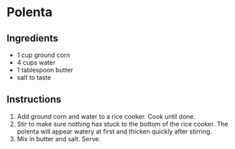 # Polenta

## Ingredients

- 1 cup ground corn
- 4 cups water
- 1 tablespoon butter
- salt to taste

## Instructions

1. Add ground corn and water to a rice cooker. Cook until done.
2. Stir to make sure nothing has stuck to the bottom of the rice cooker. The polenta will appear watery at first and thicken quickly after stirring.
3. Mix in butter and salt. Serve.
